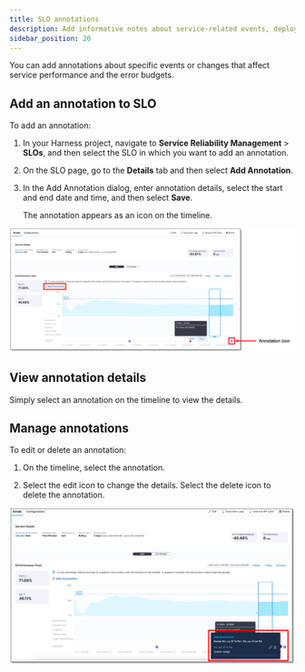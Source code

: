 ```yaml
---
title: SLO annotations
description: Add informative notes about service-related events, deployments, and hotfixes, enabling comprehensive tracking alongside metrics.
sidebar_position: 20
---
```


You can add annotations about specific events or changes that affect service performance and the error budgets.

## Add an annotation to SLO

To add an annotation:

1. In your Harness project, navigate to **Service Reliability Management** > **SLOs**, and then select the SLO in which you want to add an annotation.

2. On the SLO page, go to the **Details** tab and then select **Add Annotation**.

3. In the Add Annotation dialog, enter annotation details, select the start and end date and time, and then select **Save**.  
   
   The annotation appears as an icon on the timeline.

![Add SLO annotation](./static/add-annotation.png)


## View annotation details

Simply select an annotation on the timeline to view the details.


## Manage annotations

To edit or delete an annotation:

1. On the timeline, select the annotation.

2. Select the edit icon to change the details. Select the delete icon to delete the annotation.

![Add SLO annotation](./static/annotation-details.png)

